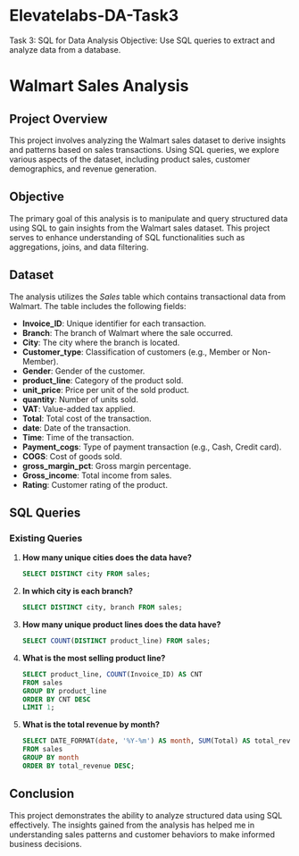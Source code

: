 # Elevatelabs-DA-Task3
Task 3: SQL for Data Analysis Objective: Use SQL queries to extract and analyze data from a database.


# Walmart Sales Analysis  

## Project Overview  
This project involves analyzing the Walmart sales dataset to derive insights and patterns based on sales transactions. Using SQL queries, we explore various aspects of the dataset, including product sales, customer demographics, and revenue generation.  

## Objective  
The primary goal of this analysis is to manipulate and query structured data using SQL to gain insights from the Walmart sales dataset. This project serves to enhance understanding of SQL functionalities such as aggregations, joins, and data filtering.  

## Dataset  
The analysis utilizes the *Sales* table which contains transactional data from Walmart. The table includes the following fields:  

- **Invoice_ID**: Unique identifier for each transaction.  
- **Branch**: The branch of Walmart where the sale occurred.  
- **City**: The city where the branch is located.  
- **Customer_type**: Classification of customers (e.g., Member or Non-Member).  
- **Gender**: Gender of the customer.  
- **product_line**: Category of the product sold.  
- **unit_price**: Price per unit of the sold product.  
- **quantity**: Number of units sold.  
- **VAT**: Value-added tax applied.  
- **Total**: Total cost of the transaction.  
- **date**: Date of the transaction.  
- **Time**: Time of the transaction.  
- **Payment_cogs**: Type of payment transaction (e.g., Cash, Credit card).  
- **COGS**: Cost of goods sold.  
- **gross_margin_pct**: Gross margin percentage.  
- **Gross_income**: Total income from sales.  
- **Rating**: Customer rating of the product.  

## SQL Queries  
### Existing Queries  
1. **How many unique cities does the data have?**  
    ```sql  
    SELECT DISTINCT city FROM sales;  
    ```  

2. **In which city is each branch?**  
    ```sql  
    SELECT DISTINCT city, branch FROM sales;  
    ```  

3. **How many unique product lines does the data have?**  
    ```sql  
    SELECT COUNT(DISTINCT product_line) FROM sales;  
    ```  

4. **What is the most selling product line?**  
    ```sql  
    SELECT product_line, COUNT(Invoice_ID) AS CNT   
    FROM sales   
    GROUP BY product_line   
    ORDER BY CNT DESC   
    LIMIT 1;  
    ```  

5. **What is the total revenue by month?**  
    ```sql  
    SELECT DATE_FORMAT(date, '%Y-%m') AS month, SUM(Total) AS total_revenue   
    FROM sales   
    GROUP BY month   
    ORDER BY total_revenue DESC;  
    ```  
## Conclusion  
This project demonstrates the ability to analyze structured data using SQL effectively. The insights gained from the analysis has helped me in understanding sales patterns and customer behaviors to make informed business decisions.
